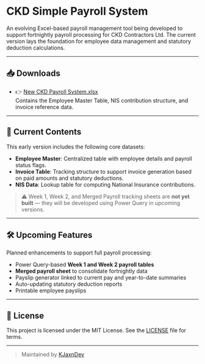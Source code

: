 # CKD Simple Payroll System

An evolving Excel-based payroll management tool being developed to support fortnightly payroll processing for CKD Contractors Ltd. The current version lays the foundation for employee data management and statutory deduction calculations.

---

## 📥 Downloads

- 👉 [New CKD Payroll System.xlsx](./New%20CKD%20Payroll%20System.xlsx)  
  Contains the Employee Master Table, NIS contribution structure, and invoice reference data.

---

## 📌 Current Contents

This early version includes the following core datasets:

- **Employee Master**: Centralized table with employee details and payroll status flags.
- **Invoice Table**: Tracking structure to support invoice generation based on paid amounts and statutory deductions.
- **NIS Data**: Lookup table for computing National Insurance contributions.

> ⚠️ Week 1, Week 2, and Merged Payroll tracking sheets are **not yet built** — they will be developed using Power Query in upcoming versions.

---

## 🛠 Upcoming Features

Planned enhancements to support full payroll processing:

- Power Query-based **Week 1 and Week 2 payroll tables**
- **Merged payroll sheet** to consolidate fortnightly data
- Payslip generator linked to current pay and year-to-date summaries
- Auto-updating statutory deduction reports
- Printable employee payslips

---

## 📄 License

This project is licensed under the MIT License. See the [LICENSE](./LICENSE) file for terms.

---

> Maintained by [KJaxnDev](https://github.com/KJaxnDev)
